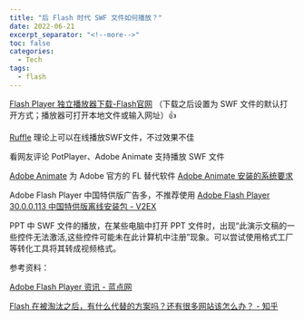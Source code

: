 ```yaml
---
title: "后 Flash 时代 SWF 文件如何播放？"
date: 2022-06-21
excerpt_separator: "<!--more-->"
toc: false
categories:
  - Tech
tags:
  - flash
---
```


[Flash Player 独立播放器下载-Flash官网](https://www.flash.cn/support/debug-downloads) （下载之后设置为 SWF 文件的默认打开方式；播放器可打开本地文件或输入网址）👍

<!--more-->

[Ruffle](https://www.landiannews.com/archives/83426.html) 理论上可以在线播放SWF文件，不过效果不佳

看网友评论 PotPlayer、Adobe Animate 支持播放 SWF 文件

[Adobe Animate](https://www.adobe.com/products/animate.html) 为 Adobe 官方的 FL 替代软件 [Adobe Animate 安装的系统要求](https://helpx.adobe.com/cn/animate/system-requirements.html)

Adobe Flash Player 中国特供版广告多，不推荐使用 [Adobe Flash Player 30.0.0.113 中国特供版离线安装包 - V2EX](https://www.v2ex.com/t/463625)

PPT 中 SWF 文件的播放，在某些电脑中打开 PPT 文件时，出现“此演示文稿的一些控件无法激活,这些控件可能未在此计算机中注册”现象。可以尝试使用格式工厂等转化工具将其转成视频格式。

参考资料：

[Adobe Flash Player 资讯 - 蓝点网](https://www.landiannews.com/archives/tag/adobe-flash-player)

[Flash 在被淘汰之后，有什么代替的方案吗？还有很多网站该怎么办？ - 知乎](https://www.zhihu.com/question/386851197)